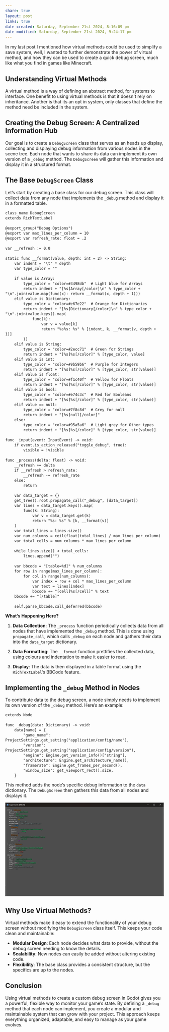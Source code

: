 ```yaml
---
share: true
layout: post
links: true
date created: Saturday, September 21st 2024, 8:16:09 pm
date modified: Saturday, September 21st 2024, 9:24:17 pm
---
```


In my last post I mentioned how virtual methods could be used to simplify a save system, well, I wanted to further demonstrate the power of virtual method, and how they can be used to create a quick debug screen, much like what you find in games like Minecraft.

## Understanding Virtual Methods

A virtual method is a way of defining an abstract method, for systems to interface. One benefit to using virtual methods is that it doesn't rely on inheritance. Another is that its an opt in system, only classes that define the method need be included in the system.

## Creating the Debug Screen: A Centralized Information Hub

Our goal is to create a `DebugScreen` class that serves as an heads up display, collecting and displaying debug information from various nodes in the scene tree. Each node that wants to share its data can implement its own version of a `_debug` method. The `DebugScreen` will gather this information and display it in a structured format.

## The Base `DebugScreen` Class

Let’s start by creating a base class for our debug screen. This class will collect data from any node that implements the `_debug` method and display it in a formatted table.

```gdscript
class_name DebugScreen
extends RichTextLabel

@export_group("Debug Options")
@export var max_lines_per_column = 10
@export var refresh_rate: float = .2

var __refresh := 0.0

static func __format(value, depth: int = 2) -> String:
    var indent = "\t" * depth
    var type_color = ""

    if value is Array:
        type_color = "color=#3498db"  # Light blue for Arrays
        return indent + "[%s]Array[/color]\n" % type_color + "\n".join(value.map(func(x): return __format(x, depth + 1)))
    elif value is Dictionary:
        type_color = "color=#e67e22"  # Orange for Dictionaries
        return indent + "[%s]Dictionary[/color]\n" % type_color + "\n".join(value.keys().map(
            func(k):
                var v = value[k]
                return "%s%s: %s" % [indent, k, __format(v, depth + 1)]
        ))
    elif value is String:
        type_color = "color=#2ecc71"  # Green for Strings
        return indent + "[%s]%s[/color]" % [type_color, value]
    elif value is int:
        type_color = "color=#9b59b6"  # Purple for Integers
        return indent + "[%s]%s[/color]" % [type_color, str(value)]
    elif value is float:
        type_color = "color=#f1c40f"  # Yellow for Floats
        return indent + "[%s]%s[/color]" % [type_color, str(value)]
    elif value is bool:
        type_color = "color=#e74c3c"  # Red for Booleans
        return indent + "[%s]%s[/color]" % [type_color, str(value)]
    elif value == null:
        type_color = "color=#7f8c8d"  # Grey for null
        return indent + "[%s]null[/color]"
    else:
        type_color = "color=#95a5a6"  # Light grey for Other types
        return indent + "[%s]%s[/color]" % [type_color, str(value)]

func _input(event: InputEvent) -> void:
    if event.is_action_released("toggle_debug", true):
        visible = !visible

func _process(delta: float) -> void:
    __refresh += delta
    if __refresh > refresh_rate:
        __refresh -= refresh_rate
    else:
        return

    var data_target = {}
    get_tree().root.propagate_call("_debug", [data_target])
    var lines = data_target.keys().map(
        func(k: String):
            var v = data_target.get(k)
            return "%s: %s" % [k, __format(v)]
    )
    var total_lines = lines.size()
    var num_columns = ceil(float(total_lines) / max_lines_per_column)
    var total_cells = num_columns * max_lines_per_column

    while lines.size() < total_cells:
        lines.append("")

    var bbcode = "[table=%d]" % num_columns
    for row in range(max_lines_per_column):
        for col in range(num_columns):
            var index = row + col * max_lines_per_column
            var text = lines[index]
            bbcode += "[cell]%s[/cell]" % text
    bbcode += "[/table]"

    self.parse_bbcode.call_deferred(bbcode)
```

**What’s Happening Here?**

1. **Data Collection**: The `_process` function periodically collects data from all nodes that have implemented the `_debug` method. This is done using `propagate_call`, which calls `_debug` on each node and gathers their data into the `data_target` dictionary.

2. **Data Formatting**: The `__format` function prettifies the collected data, using colours and indentation to make it easier to read.

3. **Display**: The data is then displayed in a table format using the `RichTextLabel`’s BBCode feature.

## Implementing the `_debug` Method in Nodes

To contribute data to the debug screen, a node simply needs to implement its own version of the `_debug` method. Here’s an example:

```gdscript
extends Node

func _debug(data: Dictionary) -> void:
    data[name] = {
        "game_name": ProjectSettings.get_setting("application/config/name"),
        "version": ProjectSettings.get_setting("application/config/version"),
        "engine": Engine.get_version_info()["string"],
        "architecture": Engine.get_architecture_name(),
        "framerate": Engine.get_frames_per_second(),
        "window_size": get_viewport_rect().size,
    }
```

This method adds the node’s specific debug information to the `data` dictionary. The `DebugScreen` then gathers this data from all nodes and displays it.

![Pasted image 20240921202000.png](../Assets/Pasted%20image%2020240921202000.png)

## Why Use Virtual Methods?

Virtual methods make it easy to extend the functionality of your debug screen without modifying the `DebugScreen` class itself. This keeps your code clean and maintainable:

- **Modular Design**: Each node decides what data to provide, without the debug screen needing to know the details.
- **Scalability**: New nodes can easily be added without altering existing code.
- **Flexibility**: The base class provides a consistent structure, but the specifics are up to the nodes.
## Conclusion

Using virtual methods to create a custom debug screen in Godot gives you a powerful, flexible way to monitor your game’s state. By defining a `_debug` method that each node can implement, you create a modular and maintainable system that can grow with your project. This approach keeps everything organized, adaptable, and easy to manage as your game evolves.
